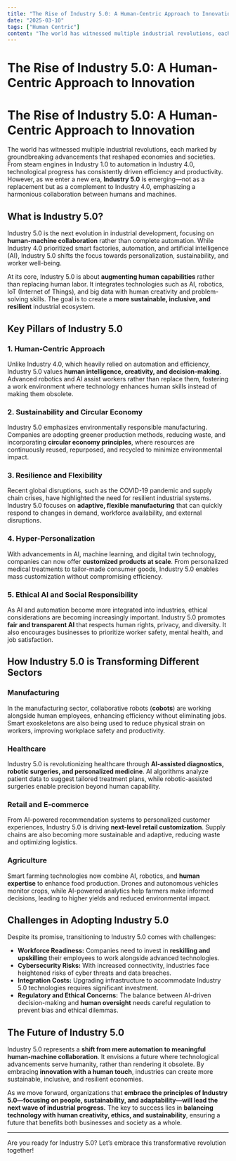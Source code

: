 ```yaml
---
title: "The Rise of Industry 5.0: A Human-Centric Approach to Innovation"
date: "2025-03-10"
tags: ["Human Centric"]
content: "The world has witnessed multiple industrial revolutions, each marked by groundbreaking advancements that reshaped economies and societies..."
---
```


# The Rise of Industry 5.0: A Human-Centric Approach to Innovation

# The Rise of Industry 5.0: A Human-Centric Approach to Innovation

The world has witnessed multiple industrial revolutions, each marked by groundbreaking advancements that reshaped economies and societies. From steam engines in Industry 1.0 to automation in Industry 4.0, technological progress has consistently driven efficiency and productivity. However, as we enter a new era, **Industry 5.0** is emerging—not as a replacement but as a complement to Industry 4.0, emphasizing a harmonious collaboration between humans and machines.

## What is Industry 5.0?

Industry 5.0 is the next evolution in industrial development, focusing on **human-machine collaboration** rather than complete automation. While Industry 4.0 prioritized smart factories, automation, and artificial intelligence (AI), Industry 5.0 shifts the focus towards personalization, sustainability, and worker well-being.

At its core, Industry 5.0 is about **augmenting human capabilities** rather than replacing human labor. It integrates technologies such as AI, robotics, IoT (Internet of Things), and big data with human creativity and problem-solving skills. The goal is to create a **more sustainable, inclusive, and resilient** industrial ecosystem.

## Key Pillars of Industry 5.0

### 1. **Human-Centric Approach**
Unlike Industry 4.0, which heavily relied on automation and efficiency, Industry 5.0 values **human intelligence, creativity, and decision-making**. Advanced robotics and AI assist workers rather than replace them, fostering a work environment where technology enhances human skills instead of making them obsolete.

### 2. **Sustainability and Circular Economy**
Industry 5.0 emphasizes environmentally responsible manufacturing. Companies are adopting greener production methods, reducing waste, and incorporating **circular economy principles**, where resources are continuously reused, repurposed, and recycled to minimize environmental impact.

### 3. **Resilience and Flexibility**
Recent global disruptions, such as the COVID-19 pandemic and supply chain crises, have highlighted the need for resilient industrial systems. Industry 5.0 focuses on **adaptive, flexible manufacturing** that can quickly respond to changes in demand, workforce availability, and external disruptions.

### 4. **Hyper-Personalization**
With advancements in AI, machine learning, and digital twin technology, companies can now offer **customized products at scale**. From personalized medical treatments to tailor-made consumer goods, Industry 5.0 enables mass customization without compromising efficiency.

### 5. **Ethical AI and Social Responsibility**
As AI and automation become more integrated into industries, ethical considerations are becoming increasingly important. Industry 5.0 promotes **fair and transparent AI** that respects human rights, privacy, and diversity. It also encourages businesses to prioritize worker safety, mental health, and job satisfaction.

## How Industry 5.0 is Transforming Different Sectors

### **Manufacturing**
In the manufacturing sector, collaborative robots (**cobots**) are working alongside human employees, enhancing efficiency without eliminating jobs. Smart exoskeletons are also being used to reduce physical strain on workers, improving workplace safety and productivity.

### **Healthcare**
Industry 5.0 is revolutionizing healthcare through **AI-assisted diagnostics, robotic surgeries, and personalized medicine**. AI algorithms analyze patient data to suggest tailored treatment plans, while robotic-assisted surgeries enable precision beyond human capability.

### **Retail and E-commerce**
From AI-powered recommendation systems to personalized customer experiences, Industry 5.0 is driving **next-level retail customization**. Supply chains are also becoming more sustainable and adaptive, reducing waste and optimizing logistics.

### **Agriculture**
Smart farming technologies now combine AI, robotics, and **human expertise** to enhance food production. Drones and autonomous vehicles monitor crops, while AI-powered analytics help farmers make informed decisions, leading to higher yields and reduced environmental impact.

## Challenges in Adopting Industry 5.0

Despite its promise, transitioning to Industry 5.0 comes with challenges:

- **Workforce Readiness:** Companies need to invest in **reskilling and upskilling** their employees to work alongside advanced technologies.
- **Cybersecurity Risks:** With increased connectivity, industries face heightened risks of cyber threats and data breaches.
- **Integration Costs:** Upgrading infrastructure to accommodate Industry 5.0 technologies requires significant investment.
- **Regulatory and Ethical Concerns:** The balance between AI-driven decision-making and **human oversight** needs careful regulation to prevent bias and ethical dilemmas.

## The Future of Industry 5.0

Industry 5.0 represents a **shift from mere automation to meaningful human-machine collaboration**. It envisions a future where technological advancements serve humanity, rather than rendering it obsolete. By embracing **innovation with a human touch**, industries can create more sustainable, inclusive, and resilient economies.

As we move forward, organizations that **embrace the principles of Industry 5.0—focusing on people, sustainability, and adaptability—will lead the next wave of industrial progress.** The key to success lies in **balancing technology with human creativity, ethics, and sustainability**, ensuring a future that benefits both businesses and society as a whole.

---

Are you ready for Industry 5.0? Let’s embrace this transformative revolution together!
